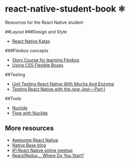#  react-native-student-book ⚛
Resources for the React Native student

##Layout
###Design and Style
- [React Native Katas](https://github.com/jondot/ReactNativeKatas)

###Flexbox concepts
- [Story Course for learning Flexbox](http://gedd.ski/master/flexbox/) 
- [Using CSS Flexible Boxes](https://developer.mozilla.org/en-US/docs/Web/CSS/CSS_Flexible_Box_Layout/Using_CSS_flexible_boxes)

##Testing
- [Unit Testing React Native With Mocha And Enzyme](https://formidable.com/blog/2016/02/08/unit-testing-react-native-with-mocha-and-enzyme/)
- [Testing React Native with the *new* Jest — Part I](https://blog.callstack.io/unit-testing-react-native-with-the-new-jest-i-snapshots-come-into-play-68ba19b1b9fe)

##Tools
- [Nuclide](https://nuclide.io/docs/platforms/react-native/)
- [Flow with Nuclide](https://nuclide.io/docs/languages/flow/)

## More resources
- [Awesome React Native](https://github.com/jondot/awesome-react-native)
- [Native Base blog](https://blog.nativebase.io/)
- [#1 React Native online meetup](https://www.youtube.com/watch?v=6dek2apWWZA)
- [React/Redux… Where Do You Start?](https://medium.com/mofed/react-redux-where-do-you-start-500c98413d1f)
